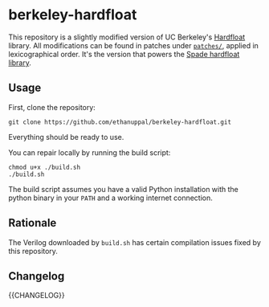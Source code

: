 # berkeley-hardfloat

This repository is a slightly modified version of UC Berkeley's [Hardfloat](https://github.com/ucb-bar/berkeley-hardfloat) library.
All modifications can be found in patches under [`patches/`](./patches/),
applied in lexicographical order.
It's the version that powers the [Spade hardfloat library](https://github.com/ethanuppal/hardfloat-spade).

## Usage

First, clone the repository:

```shell
git clone https://github.com/ethanuppal/berkeley-hardfloat.git
```

Everything should be ready to use.

You can repair locally by running the build script:

```shell
chmod u+x ./build.sh
./build.sh
```

The build script assumes you have a valid Python installation with the python
binary in your `PATH` and a working internet connection.

## Rationale

The Verilog downloaded by `build.sh` has certain compilation issues fixed by this repository.

## Changelog

{{CHANGELOG}}
